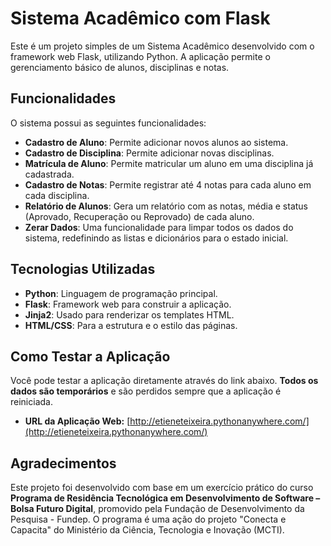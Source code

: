 # Sistema Acadêmico com Flask

Este é um projeto simples de um Sistema Acadêmico desenvolvido com o framework web Flask, utilizando Python. A aplicação permite o gerenciamento básico de alunos, disciplinas e notas.

## Funcionalidades

O sistema possui as seguintes funcionalidades:

- **Cadastro de Aluno**: Permite adicionar novos alunos ao sistema.
- **Cadastro de Disciplina**: Permite adicionar novas disciplinas.
- **Matrícula de Aluno**: Permite matricular um aluno em uma disciplina já cadastrada.
- **Cadastro de Notas**: Permite registrar até 4 notas para cada aluno em cada disciplina.
- **Relatório de Alunos**: Gera um relatório com as notas, média e status (Aprovado, Recuperação ou Reprovado) de cada aluno.
- **Zerar Dados**: Uma funcionalidade para limpar todos os dados do sistema, redefinindo as listas e dicionários para o estado inicial.

## Tecnologias Utilizadas

- **Python**: Linguagem de programação principal.
- **Flask**: Framework web para construir a aplicação.
- **Jinja2**: Usado para renderizar os templates HTML.
- **HTML/CSS**: Para a estrutura e o estilo das páginas.

## Como Testar a Aplicação

Você pode testar a aplicação diretamente através do link abaixo. **Todos os dados são temporários** e são perdidos sempre que a aplicação é reiniciada.

- **URL da Aplicação Web:** [http://etieneteixeira.pythonanywhere.com/](http://etieneteixeira.pythonanywhere.com/)

## Agradecimentos

Este projeto foi desenvolvido com base em um exercício prático do curso **Programa de Residência Tecnológica em Desenvolvimento de Software – Bolsa Futuro Digital**, promovido pela Fundação de Desenvolvimento da Pesquisa - Fundep. O programa é uma ação do projeto "Conecta e Capacita" do Ministério da Ciência, Tecnologia e Inovação (MCTI). 
